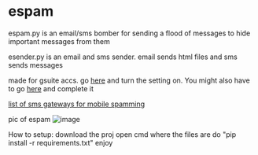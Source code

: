 # espam
espam.py is an email/sms bomber for sending a flood of messages to hide important messages from them



esender.py is an email and sms sender. email sends html files and sms sends messages



made for gsuite accs. go [here](https://www.google.com/settings/security/lesssecureapps) and turn the setting on. You might also have to go [here](https://accounts.google.com/DisplayUnlockCaptcha) and complete it



[list of sms gateways for mobile spamming](https://en.wikipedia.org/wiki/SMS_gateway)



pic of espam
![image](https://user-images.githubusercontent.com/65371714/208268545-70a0a0f1-65c8-4739-93c2-203c9c51e294.png)


How to setup:
download the proj
open cmd where the files are
do "pip install -r requirements.txt"
enjoy
